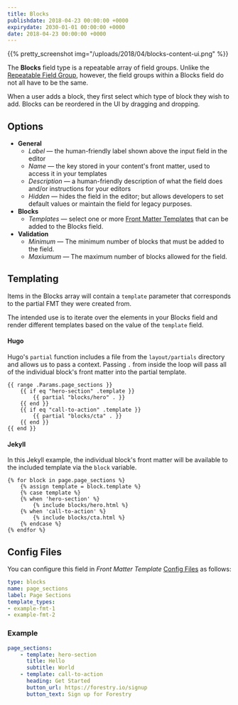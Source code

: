 ```yaml
---
title: Blocks
publishdate: 2018-04-23 00:00:00 +0000
expirydate: 2030-01-01 00:00:00 +0000
date: 2018-04-23 00:00:00 +0000
---
```


{{% pretty_screenshot img="/uploads/2018/04/blocks-content-ui.png" %}}

The **Blocks** field type is a repeatable array of field groups. Unlike the [Repeatable Field Group](/docs/settings/fields/repeatable-field-group), however, the field groups within a Blocks field do not all have to be the same.

When a user adds a block, they first select which type of block they wish to add. Blocks can be reordered in the UI by dragging and dropping.

## Options

- **General**
  - *Label* &mdash; the human-friendly label shown above the input field in the editor
  - *Name* &mdash; the key stored in your content's front matter, used to access it in your templates
  - *Description* &mdash; a human-friendly description of what the field does and/or instructions for your editors
  - *Hidden* &mdash; hides the field in the editor; but allows developers to set default values or maintain the field for legacy purposes.
- **Blocks**
  - *Templates* &mdash; select one or more [Front Matter Templates](/docs/settings/front-matter-templates/) that can be added to the Blocks field.
- **Validation**
  - *Minimum* &mdash; The minimum number of blocks that must be added to the field.
  - *Maxiumum* &mdash; The maximum number of blocks allowed for the field.

## Templating

Items in the Blocks array will contain a `template` parameter that corresponds to the partial FMT they were created from.

The intended use is to iterate over the elements in your Blocks field and render different templates based on the value of the `template` field.

#### Hugo

Hugo's `partial` function includes a file from the `layout/partials` directory and allows us to pass a context. Passing `.` from inside the loop will pass all of the individual block's front matter into the partial template.

```
{{ range .Params.page_sections }}
    {{ if eq "hero-section" .template }}
        {{ partial "blocks/hero" . }}
    {{ end }}
    {{ if eq "call-to-action" .template }}
        {{ partial "blocks/cta" . }}
    {{ end }}
{{ end }}
```

#### Jekyll

In this Jekyll example, the individual block's front matter will be available to the included template via the `block` variable.

```
{% for block in page.page_sections %}
    {% assign template = block.template %}
    {% case template %}
    {% when 'hero-section' %}
        {% include blocks/hero.html %}
    {% when 'call-to-action' %}
        {% include blocks/cta.html %}
    {% endcase %}
{% endfor %}
```

## Config Files
You can configure this field in _Front Matter Template_ [Config Files](/docs/settings/config-files/) as follows:

```yaml
type: blocks
name: page_sections
label: Page Sections
template_types:
- example-fmt-1
- example-fmt-2
```

### Example
```yaml
page_sections:
    - template: hero-section
      title: Hello
      subtitle: World
    - template: call-to-action
      heading: Get Started
      button_url: https://forestry.io/signup
      button_text: Sign up for Forestry
```

